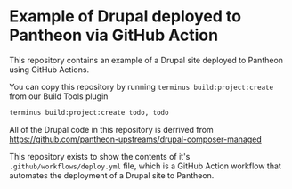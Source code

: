# Example of Drupal deployed to Pantheon via GitHub Action

This repository contains an example of a Drupal site deployed to Pantheon using GitHub Actions.

You can copy this repository by running `terminus build:project:create` from our Build Tools plugin
```bash
terminus build:project:create todo, todo
```


All of the Drupal code in this repository is derrived from https://github.com/pantheon-upstreams/drupal-composer-managed

This repository exists to show the contents of it's `.github/workflows/deploy.yml` file, which is a GitHub Action workflow that automates the deployment of a Drupal site to Pantheon.
